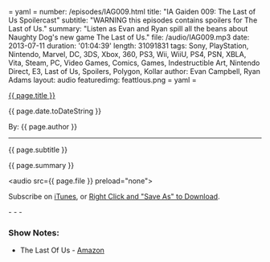 = yaml =
number: /episodes/IAG009.html
title: "IA Gaiden 009: The Last of Us Spoilercast"
subtitle: "WARNING this episodes contains spoilers for The Last of Us."
summary: "Listen as Evan and Ryan spill all the beans about Naughty Dog's new game The Last of Us."
file: /audio/IAG009.mp3
date: 2013-07-11
duration: '01:04:39'
length: 31091831
tags: Sony, PlayStation, Nintendo, Marvel, DC, 3DS, Xbox, 360, PS3, Wii, WiiU, PS4, PSN, XBLA, Vita, Steam, PC, Video Games, Comics, Games, Indestructible Art, Nintendo Direct, E3, Last of Us, Spoilers, Polygon, Kollar
author: Evan Campbell, Ryan Adams
layout: audio
featuredimg: feattlous.png
= yaml =

<a href="{{ page.url }}" class='postTitleLink'><p class='postTitle'>{{ page.title }}</p></a>
<p class='postPublished'>{{ page.date.toDateString }}</p>
<p class='postAuthor'>By: {{ page.author }}</p>
<hr>
<p class='podcastSummary'>{{ page.subtitle }}</p>

<p class='podcastSummary'>{{ page.summary }}</p>

<audio src={{ page.file }} preload="none"></audio>
<p class='subLinks'>Subscribe on <a href='http://bit.ly/iapodcast'>iTunes</a>, or <a href={{ page.file }}>Right Click and "Save As" to Download</a>.</p>
- - -

### Show Notes:  ###
* The Last Of Us - [Amazon](http://www.amazon.com/gp/product/B007CM0K86/ref=as_li_ss_tl?ie=UTF8&camp=1789&creative=390957&creativeASIN=B007CM0K86&linkCode=as2&tag=indestart-20)